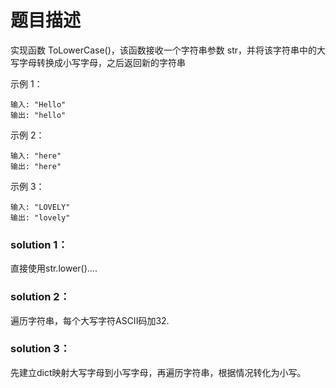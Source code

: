 # 题目描述
实现函数 ToLowerCase()，该函数接收一个字符串参数 str，并将该字符串中的大写字母转换成小写字母，之后返回新的字符串

示例 1：
    
    输入: "Hello"
    输出: "hello"
示例 2：
    
    输入: "here"
    输出: "here"
示例 3：
    
    输入: "LOVELY"
    输出: "lovely"

### solution 1：
直接使用str.lower()....

### solution 2：
遍历字符串，每个大写字符ASCII码加32.

### solution 3：
先建立dict映射大写字母到小写字母，再遍历字符串，根据情况转化为小写。

